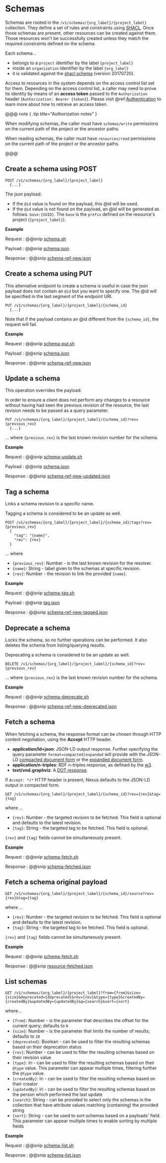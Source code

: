 # Schemas

Schemas are rooted in the `/v1/schemas/{org_label}/{project_label}` collection. They define a set of rules and constraints using [SHACL](https://www.w3.org/TR/shacl/). Once those schemas are present, other resources can be created against them. Those resources won't be successfully created unless they match the required constraints defined on the schema.

Each schema... 

- belongs to a `project` identifier by the label `{project_label}` 
- inside an `organization` identifier by the label `{org_label}` 
- it is validated against the [shacl schema](https://bluebrainnexus.io/schemas/shacl-20170720.ttl) (version 20170720).

Access to resources in the system depends on the access control list set for them. Depending on the access control list, a caller may need to prove its identity by means of an **access token** passed to the `Authorization` header (`Authorization: Bearer {token}`). Please visit @ref:[Authentication](../iam/authentication.md) to learn more about how to retrieve an access token.

@@@ note { .tip title="Authorization notes" }	

When  modifying schemas, the caller must have `schemas/write` permissions on the current path of the project or the ancestor paths.

When  reading schemas, the caller must have `resources/read` permissions on the current path of the project or the ancestor paths.

@@@

## Create a schema using POST

```
POST /v1/schemas/{org_label}/{project_label}
  {...}
```

The json payload: 

- If the `@id` value is found on the payload, this @id will be used.
- If the `@id` value is not found on the payload, an @id will be generated as follows: `base:{UUID}`. The `base` is the `prefix` defined on the resource's project (`{project_label}`).

**Example**

Request
:   @@snip [schema.sh](../assets/schemas/schema.sh)

Payload
:   @@snip [schema.json](../assets/schemas/schema.json)

Response
:   @@snip [schema-ref-new.json](../assets/schemas/schema-ref-new.json)


## Create a schema using PUT

This alternative endpoint to create a schema is useful in case the json payload does not contain an `@id` but you want to specify one. The @id will be specified in the last segment of the endpoint URI.
```
PUT /v1/schemas/{org_label}/{project_label}/{schema_id}
  {...}
```
 
Note that if the payload contains an @id different from the `{schema_id}`, the request will fail.

**Example**

Request
:   @@snip [schema-put.sh](../assets/schemas/schema-put.sh)

Payload
:   @@snip [schema.json](../assets/schemas/schema.json)

Response
:   @@snip [schema-ref-new.json](../assets/schemas/schema-ref-new.json)


## Update a schema

This operation overrides the payload.

In order to ensure a client does not perform any changes to a resource without having had seen the previous revision of
the resource, the last revision needs to be passed as a query parameter.

```
PUT /v1/schemas/{org_label}/{project_label}/{schema_id}?rev={previous_rev}
  {...}
```
... where `{previous_rev}` is the last known revision number for the schema.


**Example**

Request
:   @@snip [schema-update.sh](../assets/schemas/schema-update.sh)

Payload
:   @@snip [schema.json](../assets/schemas/schema.json)

Response
:   @@snip [schema-ref-new-updated.json](../assets/schemas/schema-ref-new-updated.json)


## Tag a schema

Links a schema revision to a specific name. 

Tagging a schema is considered to be an update as well.

```
POST /v1/schemas/{org_label}/{project_label}/{schema_id}/tags?rev={previous_rev}
  {
    "tag": "{name}",
    "rev": {rev}
  }
```
... where 

- `{previous_rev}`: Number - is the last known revision for the resolver.
- `{name}`: String - label given to the schemas at specific revision.
- `{rev}`: Number - the revision to link the provided `{name}`.

**Example**

Request
:   @@snip [schema-tag.sh](../assets/schemas/schema-tag.sh)

Payload
:   @@snip [tag.json](../assets/tag.json)

Response
:   @@snip [schema-ref-new-tagged.json](../assets/schemas/schema-ref-new-tagged.json)

## Deprecate a schema

Locks the schema, so no further operations can be performed. It also deletes the schema from listing/querying results.

Deprecating a schema is considered to be an update as well. 

```
DELETE /v1/schemas/{org_label}/{project_label}/{schema_id}?rev={previous_rev}
```

... where `{previous_rev}` is the last known revision number for the schema.

**Example**

Request
:   @@snip [schema-deprecate.sh](../assets/schemas/schema-deprecate.sh)

Response
:   @@snip [schema-ref-new-deprecated.json](../assets/schemas/schema-ref-new-deprecated.json)

## Fetch a schema

When fetching a schema, the response format can be chosen through HTTP content negotiation, using the **Accept** HTTP header.

- **application/ld+json**: JSON-LD output response. Further specifying the query parameter `format=compacted|expanded` will provide with the JSON-LD [compacted document form](https://www.w3.org/TR/json-ld11/#compacted-document-form) or the [expanded document form](https://www.w3.org/TR/json-ld11/#expanded-document-form).
- **application/n-triples**: RDF n-triples response, as defined by the [w3](https://www.w3.org/TR/n-triples/).
- **text/vnd.graphviz**: A [DOT response](https://www.graphviz.org/doc/info/lang.html).

If `Accept: */*` HTTP header is present, Nexus defaults to the JSON-LD output in compacted form.

```
GET /v1/schemas/{org_label}/{project_label}/{schema_id}?rev={rev}&tag={tag}
```

where ...

- `{rev}`: Number - the targeted revision to be fetched. This field is optional and defaults to the latest revision.
- `{tag}`: String - the targeted tag to be fetched. This field is optional.

`{rev}` and `{tag}` fields cannot be simultaneously present.

**Example**

Request
:   @@snip [schema-fetch.sh](../assets/schemas/schema-fetch.sh)

Response
:   @@snip [schema-fetched.json](../assets/schemas/schema-fetched.json)

## Fetch a schema original payload

```
GET /v1/schemas/{org_label}/{project_label}/{schema_id}/source?rev={rev}&tag={tag}
```
where ...

- `{rev}`: Number - the targeted revision to be fetched. This field is optional and defaults to the latest revision.
- `{tag}`: String - the targeted tag to be fetched. This field is optional.

`{rev}` and `{tag}` fields cannot be simultaneously present.

**Example**

Request
:   @@snip [schema-fetch.sh](../assets/schemas/schema-fetch-source.sh)

Response
:   @@snip [resource-fetched.json](../assets/schemas/schema-fetched-source.json)

## List schemas

```
GET /v1/schemas/{org_label}/{project_label}?from={from}&size={size}&deprecated={deprecated}&rev={rev}&type={type}&createdBy={createdBy}&updatedBy={updatedBy}&q={search}&sort={sort}
```
                                            
where...

- `{from}`: Number - is the parameter that describes the offset for the current query; defaults to `0`
- `{size}`: Number - is the parameter that limits the number of results; defaults to `20`
- `{deprecated}`: Boolean - can be used to filter the resulting schemas based on their deprecation status
- `{rev}`: Number - can be used to filter the resulting schemas based on their revision value
- `{type}`: Iri - can be used to filter the resulting schemas based on their `@type` value. This parameter can appear multiple times, filtering further the `@type` value.
- `{createdBy}`: Iri - can be used to filter the resulting schemas based on their creator
- `{updatedBy}`: Iri - can be used to filter the resulting schemas based on the person which performed the last update
- `{search}`: String - can be provided to select only the schemas in the collection that have attribute values matching (containing) the provided string
- `{sort}`: String - can be used to sort schemas based on a payloads' field. This parameter can appear multiple times to enable sorting by multiple fields


**Example**

Request
:   @@snip [schema-list.sh](../assets/schemas/schema-list.sh)

Response
:   @@snip [schema-list.json](../assets/schemas/schema-list.json)
